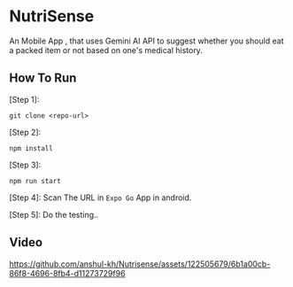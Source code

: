 <h1>NutriSense</h1>
<p>An Mobile App , that uses Gemini AI API to suggest whether you should eat a packed item or not based on one's medical history.</p>

<h2>How To Run</h2>

[Step 1]:
``` 
git clone <repo-url>  
 ```

[Step 2]:
``` 
npm install  
 ```

[Step 3]:
``` 
npm run start
 ```

[Step 4]:
Scan The URL in ```Expo Go``` App in android.

[Step 5]:
Do the testing..

<h2>Video</h2>

https://github.com/anshul-kh/Nutrisense/assets/122505679/6b1a00cb-86f8-4696-8fb4-d11273729f96






